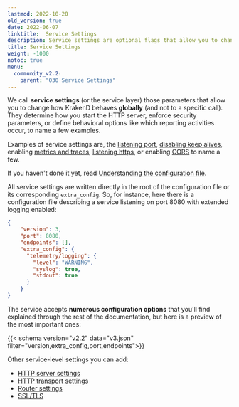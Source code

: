```yaml
---
lastmod: 2022-10-20
old_version: true
date: 2022-06-07
linktitle:  Service Settings
description: Service settings are optional flags that allow you to change how KrakenD behaves globally for all endpoints across configuration.
title: Service Settings
weight: -1000
notoc: true
menu:
  community_v2.2:
    parent: "030 Service Settings"
---
```

We call **service settings** (or the service layer) those parameters that allow you to change how KrakenD behaves **globally** (and not to a specific call). They determine how you start the HTTP server, enforce security parameters, or define behavioral options like which reporting activities occur, to name a few examples.

Examples of service settings are, the [listening port](/docs/v2.2/service-settings/http-server-settings/), [disabling keep alives](/docs/v2.2/service-settings/http-transport-settings/), enabling [metrics and traces](/docs/v2.2/telemetry/), [listening https](/docs/v2.2/service-settings/tls/), or enabling [CORS](/docs/v2.2/service-settings/cors/) to name a few.

If you haven't done it yet, read [ Understanding the configuration file](/docs/v2.2/configuration/structure/).

All service settings are written directly in the root of the configuration file or its corresponding `extra_config`. So, for instance, here there is a configuration file describing a service listening on port 8080 with extended logging enabled:

```json
{
    "version": 3,
    "port": 8080,
    "endpoints": [],
    "extra_config": {
      "telemetry/logging": {
        "level": "WARNING",
        "syslog": true,
        "stdout": true
      }
    }
}
```

The service accepts **numerous configuration options** that you'll find explained through the rest of the documentation, but here is a preview of the most important ones:

{{< schema version="v2.2" data="v3.json" filter="version,extra_config,port,endpoints">}}

Other service-level settings you can add:

- [HTTP server settings](/docs/v2.2/service-settings/http-server-settings/)
- [HTTP transport settings](/docs/v2.2/service-settings/http-transport-settings/)
- [Router settings](/docs/v2.2/service-settings/router-options/)
- [SSL/TLS](/docs/v2.2/service-settings/tls/)
